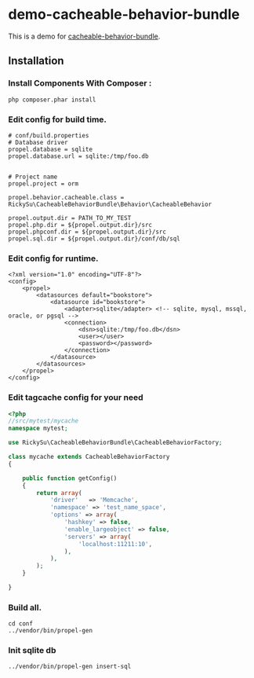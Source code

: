 demo-cacheable-behavior-bundle
==============================

This is a demo for [cacheable-behavior-bundle](https://github.com/RickySu/cacheable-behavior-bundle).

Installation
------------

### Install Components With Composer :

```
php composer.phar install
```

### Edit config for build time.

```
# conf/build.properties
# Database driver
propel.database = sqlite
propel.database.url = sqlite:/tmp/foo.db


# Project name
propel.project = orm

propel.behavior.cacheable.class = RickySu\CacheableBehaviorBundle\Behavior\CacheableBehavior

propel.output.dir = PATH_TO_MY_TEST
propel.php.dir = ${propel.output.dir}/src
propel.phpconf.dir = ${propel.output.dir}/src
propel.sql.dir = ${propel.output.dir}/conf/db/sql

```

### Edit config for runtime.

```
<?xml version="1.0" encoding="UTF-8"?>
<config>
    <propel>
        <datasources default="bookstore">
            <datasource id="bookstore">
                <adapter>sqlite</adapter> <!-- sqlite, mysql, mssql, oracle, or pgsql -->
                <connection>
                    <dsn>sqlite:/tmp/foo.db</dsn>
                    <user></user>
                    <password></password>
                </connection>
            </datasource>
        </datasources>
    </propel>
</config>
```

### Edit tagcache config for your need

```php
<?php
//src/mytest/mycache
namespace mytest;

use RickySu\CacheableBehaviorBundle\CacheableBehaviorFactory;

class mycache extends CacheableBehaviorFactory
{

    public function getConfig()
    {
        return array(
            'driver'   => 'Memcache',
            'namespace' => 'test_name_space',
            'options' => array(
                'hashkey' => false,
                'enable_largeobject' => false,
                'servers' => array(
                    'localhost:11211:10',
                ),
            ),
        );
    }

}
```

### Build all.

```
cd conf
../vendor/bin/propel-gen
```

### Init sqlite db

```
../vendor/bin/propel-gen insert-sql
```

